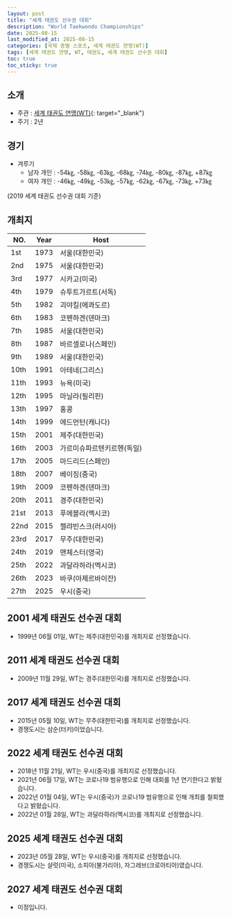 ```yaml
---
layout: post
title: "세계 태권도 선수권 대회"
description: "World Taekwondo Championships"
date: 2025-08-15
last_modified_at: 2025-08-15
categories: [국제 종별 스포츠, 세계 태권도 연맹(WT)]
tags: [세계 태권도 연맹, WT, 태권도, 세계 태권도 선수권 대회]
toc: true
toc_sticky: true
---
```

## 소개
* 주관 : [세계 태권도 연맹(WT)](https://www.worldtaekwondo.org/index.html){: target="_blank"}
* 주기 : 2년

## 경기
* 겨루기
  * 남자 개인 : -54㎏, -58㎏, -63㎏, -68㎏, -74㎏, -80㎏, -87㎏, +87㎏
  * 여자 개인 : -46㎏, -49㎏, -53㎏, -57㎏, -62㎏, -67㎏, -73㎏, +73㎏

(2019 세계 태권도 선수권 대회 기준)

## 개최지

<html>
    <head>
        <meta charset="UTF-8">
    </head>
    <body>
        <table>
            <thead>
                <tr class="header-row">
                    <th class="col-no">NO.</th>
                    <th class="col-year">Year</th>
                    <th class="col-host">Host</th>
                </tr>
            </thead>
            <tbody>
                <tr class="korea-host-bg">
                    <td><span class="korea-host">1st</span></td>
                    <td><span class="korea-host">1973</span></td>
                    <td><span class="korea-host">서울(대한민국)</span></td>
                </tr>
                <tr class="korea-host-bg">
                    <td><span class="korea-host">2nd</span></td>
                    <td><span class="korea-host">1975</span></td>
                    <td><span class="korea-host">서울(대한민국)</span></td>
                </tr>
                <tr>
                    <td>3rd</td>
                    <td>1977</td>
                    <td>시카고(미국)</td>
                </tr>
                <tr>
                    <td>4th</td>
                    <td>1979</td>
                    <td>슈투트가르트(서독)</td>
                </tr>
                <tr>
                    <td>5th</td>
                    <td>1982</td>
                    <td>괴야킬(에콰도르)</td>
                </tr>
                <tr>
                    <td>6th</td>
                    <td>1983</td>
                    <td>코펜하겐(덴마크)</td>
                </tr>
                <tr class="korea-host-bg">
                    <td><span class="korea-host">7th</span></td>
                    <td><span class="korea-host">1985</span></td>
                    <td><span class="korea-host">서울(대한민국)</span></td>
                </tr>
                <tr>
                    <td>8th</td>
                    <td>1987</td>
                    <td>바르셀로나(스페인)</td>
                </tr>
                <tr class="korea-host-bg">
                    <td><span class="korea-host">9th</span></td>
                    <td><span class="korea-host">1989</span></td>
                    <td><span class="korea-host">서울(대한민국)</span></td>
                </tr>
                <tr>
                    <td>10th</td>
                    <td>1991</td>
                    <td>아테네(그리스)</td>
                </tr>
                <tr>
                    <td>11th</td>
                    <td>1993</td>
                    <td>뉴욕(미국)</td>
                </tr>
                <tr>
                    <td>12th</td>
                    <td>1995</td>
                    <td>마닐라(필리핀)</td>
                </tr>
                <tr>
                    <td>13th</td>
                    <td>1997</td>
                    <td>홍콩</td>
                </tr>
                <tr>
                    <td>14th</td>
                    <td>1999</td>
                    <td>에드먼턴(캐나다)</td>
                </tr>
                <tr class="korea-host-bg">
                    <td><span class="korea-host">15th</span></td>
                    <td><span class="korea-host">2001</span></td>
                    <td><span class="korea-host">제주(대한민국)</span></td>
                </tr>
                <tr>
                    <td>16th</td>
                    <td>2003</td>
                    <td>가르미슈파르텐키르헨(독일)</td>
                </tr>
                <tr>
                    <td>17th</td>
                    <td>2005</td>
                    <td>마드리드(스페인)</td>
                </tr>
                <tr>
                    <td>18th</td>
                    <td>2007</td>
                    <td>베이징(중국)</td>
                </tr>
                <tr>
                    <td>19th</td>
                    <td>2009</td>
                    <td>코펜하겐(덴마크)</td>
                </tr>
                <tr class="korea-host-bg">
                    <td><span class="korea-host">20th</span></td>
                    <td><span class="korea-host">2011</span></td>
                    <td><span class="korea-host">경주(대한민국)</span></td>
                </tr>
                <tr>
                    <td>21st</td>
                    <td>2013</td>
                    <td>푸에블라(멕시코)</td>
                </tr>
                <tr>
                    <td>22nd</td>
                    <td>2015</td>
                    <td>첼랴빈스크(러시아)</td>
                </tr>
                <tr class="korea-host-bg">
                    <td><span class="korea-host">23rd</span></td>
                    <td><span class="korea-host">2017</span></td>
                    <td><span class="korea-host">무주(대한민국)</span></td>
                </tr>
                <tr>
                    <td>24th</td>
                    <td>2019</td>
                    <td>맨체스터(영국)</td>
                </tr>
                <tr>
                    <td>25th</td>
                    <td>2022</td>
                    <td>과달라하라(멕시코)</td>
                </tr>
                <tr>
                    <td>26th</td>
                    <td>2023</td>
                    <td>바쿠(아제르바이잔)</td>
                </tr>
                <tr>
                    <td>27th</td>
                    <td>2025</td>
                    <td>우시(중국)</td>
                </tr>
            </tbody>
        </table>
    </body>
</html>

## 2001 세계 태권도 선수권 대회
* 1999년 06월 01일, WT는 <span class="korea-host">제주(대한민국)</span>를 개최지로 선정했습니다.

## 2011 세계 태권도 선수권 대회
* 2009년 11월 29일, WT는 <span class="korea-host">경주(대한민국)</span>를 개최지로 선정했습니다.

## 2017 세계 태권도 선수권 대회
* 2015년 05월 10일, WT는 <span class="korea-host">무주(대한민국)</span>를 개최지로 선정했습니다.
* 경쟁도시는 삼순(터키)이었습니다.

## 2022 세계 태권도 선수권 대회
* 2018년 11월 21일, WT는 우시(중국)를 개최지로 선정했습니다.
* 2021년 06월 17일, WT는 코로나19 범유행으로 인해 대회를 1년 연기한다고 밝혔습니다.
* 2022년 01월 04일, WT는 우시(중국)가 코로나19 범유행으로 인해 개최를 철회했다고 밝혔습니다.
* 2022년 01월 28일, WT는 <span class="foreign-host">과달라하라(멕시코)</span>를 개최지로 선정했습니다.

## 2025 세계 태권도 선수권 대회
* 2023년 05월 28일, WT는 <span class="foreign-host">우시(중국)</span>를 개최지로 선정했습니다.
* 경쟁도시는 샬럿(미국), 소피아(불가리아), 자그레브(크로아티아)였습니다.

## 2027 세계 태권도 선수권 대회
* 미정입니다.
